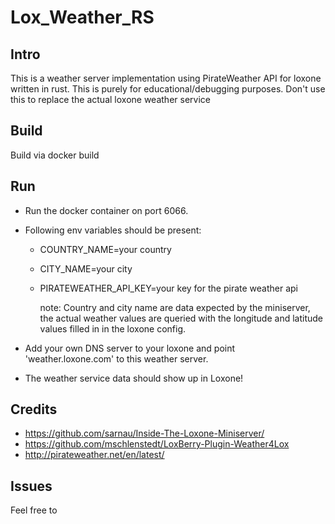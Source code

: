 # Lox_Weather_RS

## Intro

This is a weather server implementation using PirateWeather API for loxone written in rust.
This is purely for educational/debugging purposes. Don't use this to replace the actual loxone weather service

## Build

Build via docker build

## Run

- Run the docker container on port 6066.
- Following env variables should be present:

  - COUNTRY_NAME=your country
  - CITY_NAME=your city
  - PIRATEWEATHER_API_KEY=your key for the pirate weather api

    note: Country and city name are data expected by the miniserver, the actual weather values are queried with the longitude and latitude values filled in in the loxone config.

- Add your own DNS server to your loxone and point 'weather.loxone.com' to this weather server.
- The weather service data should show up in Loxone!

## Credits

- https://github.com/sarnau/Inside-The-Loxone-Miniserver/
- https://github.com/mschlenstedt/LoxBerry-Plugin-Weather4Lox
- http://pirateweather.net/en/latest/

## Issues

Feel free to
